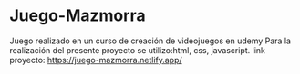 # Juego-Mazmorra
Juego realizado en un curso de creación de videojuegos en udemy
Para la realización del presente proyecto se utilizo:html, css, javascript.
link proyecto: https://juego-mazmorra.netlify.app/
